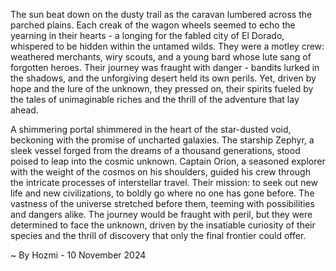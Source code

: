 
The sun beat down on the dusty trail as the caravan lumbered across the parched plains. Each creak of the wagon wheels seemed to echo the yearning in their hearts - a longing for the fabled city of El Dorado, whispered to be hidden within the untamed wilds. They were a motley crew: weathered merchants, wiry scouts, and a young bard whose lute sang of forgotten heroes. Their journey was fraught with danger - bandits lurked in the shadows, and the unforgiving desert held its own perils. Yet, driven by hope and the lure of the unknown, they pressed on, their spirits fueled by the tales of unimaginable riches and the thrill of the adventure that lay ahead.

A shimmering portal shimmered in the heart of the star-dusted void, beckoning with the promise of uncharted galaxies. The starship Zephyr, a sleek vessel forged from the dreams of a thousand generations, stood poised to leap into the cosmic unknown. Captain Orion, a seasoned explorer with the weight of the cosmos on his shoulders, guided his crew through the intricate processes of interstellar travel. Their mission: to seek out new life and new civilizations, to boldly go where no one has gone before. The vastness of the universe stretched before them, teeming with possibilities and dangers alike. The journey would be fraught with peril, but they were determined to face the unknown, driven by the insatiable curiosity of their species and the thrill of discovery that only the final frontier could offer. 

~ By Hozmi - 10 November 2024
